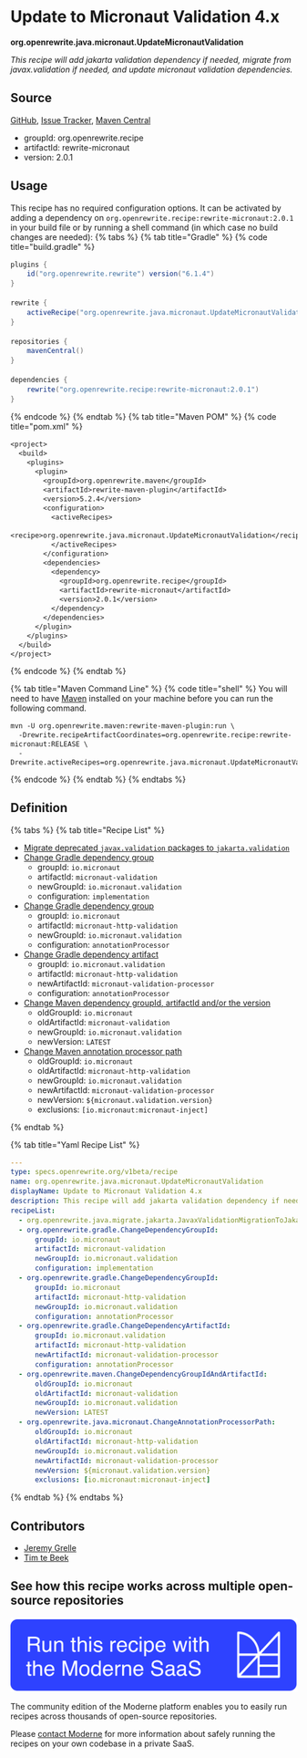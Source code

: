 # Update to Micronaut Validation 4.x

**org.openrewrite.java.micronaut.UpdateMicronautValidation**

_This recipe will add jakarta validation dependency if needed, migrate from javax.validation if needed, and update micronaut validation dependencies._

## Source

[GitHub](https://github.com/openrewrite/rewrite-micronaut/blob/main/src/main/resources/META-INF/rewrite/micronaut3-to-4.yml), [Issue Tracker](https://github.com/openrewrite/rewrite-micronaut/issues), [Maven Central](https://central.sonatype.com/artifact/org.openrewrite.recipe/rewrite-micronaut/2.0.1/jar)

* groupId: org.openrewrite.recipe
* artifactId: rewrite-micronaut
* version: 2.0.1


## Usage

This recipe has no required configuration options. It can be activated by adding a dependency on `org.openrewrite.recipe:rewrite-micronaut:2.0.1` in your build file or by running a shell command (in which case no build changes are needed): 
{% tabs %}
{% tab title="Gradle" %}
{% code title="build.gradle" %}
```groovy
plugins {
    id("org.openrewrite.rewrite") version("6.1.4")
}

rewrite {
    activeRecipe("org.openrewrite.java.micronaut.UpdateMicronautValidation")
}

repositories {
    mavenCentral()
}

dependencies {
    rewrite("org.openrewrite.recipe:rewrite-micronaut:2.0.1")
}
```
{% endcode %}
{% endtab %}
{% tab title="Maven POM" %}
{% code title="pom.xml" %}
```markup
<project>
  <build>
    <plugins>
      <plugin>
        <groupId>org.openrewrite.maven</groupId>
        <artifactId>rewrite-maven-plugin</artifactId>
        <version>5.2.4</version>
        <configuration>
          <activeRecipes>
            <recipe>org.openrewrite.java.micronaut.UpdateMicronautValidation</recipe>
          </activeRecipes>
        </configuration>
        <dependencies>
          <dependency>
            <groupId>org.openrewrite.recipe</groupId>
            <artifactId>rewrite-micronaut</artifactId>
            <version>2.0.1</version>
          </dependency>
        </dependencies>
      </plugin>
    </plugins>
  </build>
</project>
```
{% endcode %}
{% endtab %}

{% tab title="Maven Command Line" %}
{% code title="shell" %}
You will need to have [Maven](https://maven.apache.org/download.cgi) installed on your machine before you can run the following command.

```shell
mvn -U org.openrewrite.maven:rewrite-maven-plugin:run \
  -Drewrite.recipeArtifactCoordinates=org.openrewrite.recipe:rewrite-micronaut:RELEASE \
  -Drewrite.activeRecipes=org.openrewrite.java.micronaut.UpdateMicronautValidation
```
{% endcode %}
{% endtab %}
{% endtabs %}

## Definition

{% tabs %}
{% tab title="Recipe List" %}
* [Migrate deprecated `javax.validation` packages to `jakarta.validation`](../../java/migrate/jakarta/javaxvalidationmigrationtojakartavalidation.md)
* [Change Gradle dependency group](../../gradle/changedependencygroupid.md)
  * groupId: `io.micronaut`
  * artifactId: `micronaut-validation`
  * newGroupId: `io.micronaut.validation`
  * configuration: `implementation`
* [Change Gradle dependency group](../../gradle/changedependencygroupid.md)
  * groupId: `io.micronaut`
  * artifactId: `micronaut-http-validation`
  * newGroupId: `io.micronaut.validation`
  * configuration: `annotationProcessor`
* [Change Gradle dependency artifact](../../gradle/changedependencyartifactid.md)
  * groupId: `io.micronaut.validation`
  * artifactId: `micronaut-http-validation`
  * newArtifactId: `micronaut-validation-processor`
  * configuration: `annotationProcessor`
* [Change Maven dependency groupId, artifactId and/or the version](../../maven/changedependencygroupidandartifactid.md)
  * oldGroupId: `io.micronaut`
  * oldArtifactId: `micronaut-validation`
  * newGroupId: `io.micronaut.validation`
  * newVersion: `LATEST`
* [Change Maven annotation processor path](../../java/micronaut/changeannotationprocessorpath.md)
  * oldGroupId: `io.micronaut`
  * oldArtifactId: `micronaut-http-validation`
  * newGroupId: `io.micronaut.validation`
  * newArtifactId: `micronaut-validation-processor`
  * newVersion: `${micronaut.validation.version}`
  * exclusions: `[io.micronaut:micronaut-inject]`

{% endtab %}

{% tab title="Yaml Recipe List" %}
```yaml
---
type: specs.openrewrite.org/v1beta/recipe
name: org.openrewrite.java.micronaut.UpdateMicronautValidation
displayName: Update to Micronaut Validation 4.x
description: This recipe will add jakarta validation dependency if needed, migrate from javax.validation if needed, and update micronaut validation dependencies.
recipeList:
  - org.openrewrite.java.migrate.jakarta.JavaxValidationMigrationToJakartaValidation
  - org.openrewrite.gradle.ChangeDependencyGroupId:
      groupId: io.micronaut
      artifactId: micronaut-validation
      newGroupId: io.micronaut.validation
      configuration: implementation
  - org.openrewrite.gradle.ChangeDependencyGroupId:
      groupId: io.micronaut
      artifactId: micronaut-http-validation
      newGroupId: io.micronaut.validation
      configuration: annotationProcessor
  - org.openrewrite.gradle.ChangeDependencyArtifactId:
      groupId: io.micronaut.validation
      artifactId: micronaut-http-validation
      newArtifactId: micronaut-validation-processor
      configuration: annotationProcessor
  - org.openrewrite.maven.ChangeDependencyGroupIdAndArtifactId:
      oldGroupId: io.micronaut
      oldArtifactId: micronaut-validation
      newGroupId: io.micronaut.validation
      newVersion: LATEST
  - org.openrewrite.java.micronaut.ChangeAnnotationProcessorPath:
      oldGroupId: io.micronaut
      oldArtifactId: micronaut-http-validation
      newGroupId: io.micronaut.validation
      newArtifactId: micronaut-validation-processor
      newVersion: ${micronaut.validation.version}
      exclusions: [io.micronaut:micronaut-inject]

```
{% endtab %}
{% endtabs %}

## Contributors
* [Jeremy Grelle](grellej@unityfoundation.io)
* [Tim te Beek](tim@moderne.io)


## See how this recipe works across multiple open-source repositories

[![Moderne Link Image](/.gitbook/assets/ModerneRecipeButton.png)](https://app.moderne.io/recipes/org.openrewrite.java.micronaut.UpdateMicronautValidation)

The community edition of the Moderne platform enables you to easily run recipes across thousands of open-source repositories.

Please [contact Moderne](https://moderne.io/product) for more information about safely running the recipes on your own codebase in a private SaaS.
